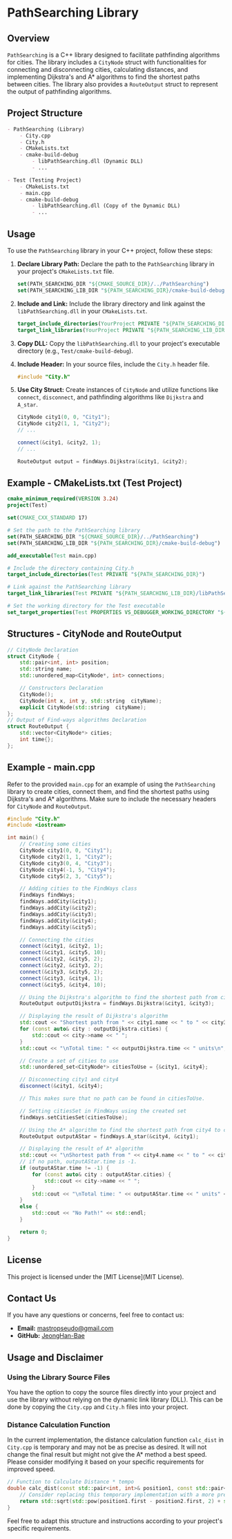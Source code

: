 # PathSearching Library

## Overview

`PathSearching` is a C++ library designed to facilitate pathfinding algorithms for cities. The library includes a `CityNode` struct with functionalities for connecting and disconnecting cities, calculating distances, and implementing Dijkstra's and A* algorithms to find the shortest paths between cities. The library also provides a `RouteOutput` struct to represent the output of pathfinding algorithms.

## Project Structure

```markdown
- PathSearching (Library)
    - City.cpp
    - City.h
    - CMakeLists.txt
    - cmake-build-debug
        - libPathSearching.dll (Dynamic DLL)
        - ...

- Test (Testing Project)
    - CMakeLists.txt
    - main.cpp
    - cmake-build-debug
        - libPathSearching.dll (Copy of the Dynamic DLL)
        - ...
```

## Usage

To use the `PathSearching` library in your C++ project, follow these steps:

1. **Declare Library Path:**
   Declare the path to the `PathSearching` library in your project's `CMakeLists.txt` file.

    ```cmake
    set(PATH_SEARCHING_DIR "${CMAKE_SOURCE_DIR}/../PathSearching")
    set(PATH_SEARCHING_LIB_DIR "${PATH_SEARCHING_DIR}/cmake-build-debug")
    ```

2. **Include and Link:**
   Include the library directory and link against the `libPathSearching.dll` in your `CMakeLists.txt`.

    ```cmake
    target_include_directories(YourProject PRIVATE "${PATH_SEARCHING_DIR}")
    target_link_libraries(YourProject PRIVATE "${PATH_SEARCHING_LIB_DIR}/libPathSearching.dll")
    ```

3. **Copy DLL:**
   Copy the `libPathSearching.dll` to your project's executable directory (e.g., `Test/cmake-build-debug`).

4. **Include Header:**
   In your source files, include the `City.h` header file.

    ```cpp
    #include "City.h"
    ```

5. **Use City Struct:**
   Create instances of `CityNode` and utilize functions like `connect`, `disconnect`, and pathfinding algorithms like `Dijkstra` and `A_star`.

    ```cpp
    CityNode city1(0, 0, "City1");
    CityNode city2(1, 1, "City2");
    // ...

    connect(&city1, &city2, 1);
    // ...

    RouteOutput output = findWays.Dijkstra(&city1, &city2);
    ```

## Example - CMakeLists.txt (Test Project)

```cmake
cmake_minimum_required(VERSION 3.24)
project(Test)

set(CMAKE_CXX_STANDARD 17)

# Set the path to the PathSearching library
set(PATH_SEARCHING_DIR "${CMAKE_SOURCE_DIR}/../PathSearching")
set(PATH_SEARCHING_LIB_DIR "${PATH_SEARCHING_DIR}/cmake-build-debug")

add_executable(Test main.cpp)

# Include the directory containing City.h
target_include_directories(Test PRIVATE "${PATH_SEARCHING_DIR}")

# Link against the PathSearching library
target_link_libraries(Test PRIVATE "${PATH_SEARCHING_LIB_DIR}/libPathSearching.dll")

# Set the working directory for the Test executable
set_target_properties(Test PROPERTIES VS_DEBUGGER_WORKING_DIRECTORY "${CMAKE_SOURCE_DIR}")
```

## Structures - CityNode and RouteOutput

```cpp
// CityNode Declaration
struct CityNode {
    std::pair<int, int> position;
    std::string name;
    std::unordered_map<CityNode*, int> connections;

    // Constructors Declaration
    CityNode();
    CityNode(int x, int y, std::string  cityName);
    explicit CityNode(std::string  cityName);
};
// Output of Find-ways algorithms Declaration
struct RouteOutput {
    std::vector<CityNode*> cities;
    int time{};
};
```

## Example - main.cpp

Refer to the provided `main.cpp` for an example of using the `PathSearching` library to create cities, connect them, and find the shortest paths using Dijkstra's and A* algorithms. Make sure to include the necessary headers for `CityNode` and `RouteOutput`.

```cpp
#include "City.h"
#include <iostream>

int main() {
    // Creating some cities
    CityNode city1(0, 0, "City1");
    CityNode city2(1, 1, "City2");
    CityNode city3(0, 4, "City3");
    CityNode city4(-1, 5, "City4");
    CityNode city5(2, 3, "City5");

    // Adding cities to the FindWays class
    FindWays findWays;
    findWays.addCity(&city1);
    findWays.addCity(&city2);
    findWays.addCity(&city3);
    findWays.addCity(&city4);
    findWays.addCity(&city5);

    // Connecting the cities
    connect(&city1, &city2, 1);
    connect(&city1, &city5, 10);
    connect(&city2, &city5, 2);
    connect(&city2, &city3, 2);
    connect(&city3, &city5, 2);
    connect(&city3, &city4, 1);
    connect(&city5, &city4, 10);

    // Using the Dijkstra's algorithm to find the shortest path from city1 to city3
    RouteOutput outputDijkstra = findWays.Dijkstra(&city1, &city3);

    // Displaying the result of Dijkstra's algorithm
    std::cout << "Shortest path from " << city1.name << " to " << city3.name << " using Dijkstra:\n";
    for (const auto& city : outputDijkstra.cities) {
        std::cout << city->name << " ";
    }
    std::cout << "\nTotal time: " << outputDijkstra.time << " units\n";

    // Create a set of cities to use
    std::unordered_set<CityNode*> citiesToUse = {&city1, &city4};

    // Disconnecting city1 and city4
    disconnect(&city1, &city4);

    // This makes sure that no path can be found in citiesToUse.

    // Setting citiesSet in FindWays using the created set
    findWays.setCitiesSet(citiesToUse);

    // Using the A* algorithm to find the shortest path from city4 to city1 with the updated set of cities
    RouteOutput outputAStar = findWays.A_star(&city4, &city1);

    // Displaying the result of A* algorithm
    std::cout << "\nShortest path from " << city4.name << " to " << city1.name << " using A* with updated set of cities:\n";
    // if no path, outputAStar.time is -1.
    if (outputAStar.time != -1) {
        for (const auto& city : outputAStar.cities) {
            std::cout << city->name << " ";
        }
        std::cout << "\nTotal time: " << outputAStar.time << " units" << std::endl;
    }
    else {
        std::cout << "No Path!" << std::endl;
    }

    return 0;
}
```

## License

This project is licensed under the [MIT License](MIT License).

## Contact Us

If you have any questions or concerns, feel free to contact us:

- **Email:** [mastropseudo@gmail.com](mailto:mastropseudo@gmail.com)
- **GitHub:** [JeongHan-Bae](https://github.com/JeongHan-Bae)

## Usage and Disclaimer

### Using the Library Source Files

You have the option to copy the source files directly into your project and use the library without relying on the dynamic link library (DLL). This can be done by copying the `City.cpp` and `City.h` files into your project.

### Distance Calculation Function

In the current implementation, the distance calculation function `calc_dist` in `City.cpp` is temporary and may not be as precise as desired. It will not change the final result but might not give the A* method a best speed. Please consider modifying it based on your specific requirements for improved speed.

```cpp
// Function to Calculate Distance * tempo
double calc_dist(const std::pair<int, int>& position1, const std::pair<int, int>& position2) {
    // Consider replacing this temporary implementation with a more precise version
    return std::sqrt(std::pow(position1.first - position2.first, 2) + std::pow(position1.second - position2.second, 2));
}
```

Feel free to adapt this structure and instructions according to your project's specific requirements.
